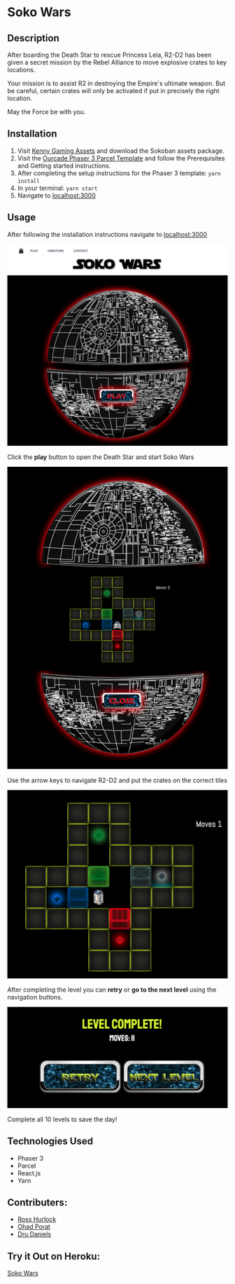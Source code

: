 # Soko Wars

## Description

After boarding the Death Star to rescue Princess Leia, R2-D2 has been given a secret mission by the Rebel Alliance to move explosive crates to key locations.

Your mission is to assist R2 in destroying the Empire's ultimate weapon. But be careful, certain crates will only be activated if put in precisely the right location.

May the Force be with you.

## Installation

1. Visit [Kenny Gaming Assets](https://www.kenney.nl/assets/sokoban) and download the
   Sokoban assets package.
2. Visit the [Ourcade Phaser 3 Parcel Template](https://github.com/ourcade/phaser3-parcel-template) and follow the Prerequisites and Getting started instructions.
3. After completing the setup instructions for the Phaser 3 template:
   `yarn install`
4. In your terminal:
   `yarn start`
5. Navigate to [localhost:3000](http://localhost:3000/)

## Usage

After following the installation instructions navigate to [localhost:3000](http://localhost:3000/)

![Image of Homepage](/public/assets/homepage.png)

Click the **play** button to open the Death Star and start Soko Wars

![Image of Game](/public/assets/game.png)

Use the arrow keys to navigate R2-D2 and put the crates on the correct tiles

![Image of Gamplay](/public/assets/gameplay.png)

After completing the level you can **retry** or **go to the next level** using the navigation buttons.

![Image of Level Complete Screen](/public/assets/levelcomplete.png)

Complete all 10 levels to save the day!

## Technologies Used

- Phaser 3
- Parcel
- React.js
- Yarn

## Contributers:

- [Ross Hurlock](https://github.com/hurlockr)
- [Ohad Porat](https://github.com/ohad-porat)
- [Dru Daniels](https://github.com/Dru-Daniels)

## Try it Out on Heroku:

[Soko Wars](https://heroku.com)
